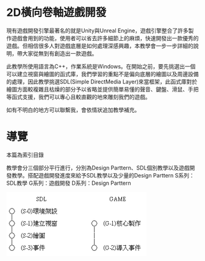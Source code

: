 # 2D橫向卷軸遊戲開發
現有遊戲開發引擎最著名的就是Unity與Unreal Engine，遊戲引擎整合了許多製作遊戲會用到的功能，使用者可以省去許多細節上的麻煩，快速開發出一款優秀的遊戲。但相信很多人對遊戲底層是如何處理深感興趣，本教學會一步一步詳細的說明，帶大家從無到有創造出一款遊戲。

此教學所使用語言為C++，作業系統是Windows。在開始之前，要先挑選出一個可以建立視窗與繪圖的函式庫，我們學習的重點不是偏向底層的繪圖以及周邊設備的處理，因此教學挑選SDL(Simple DirectMedia Layer)來當框架，此函式庫對於繪圖方面較複雜且枯燥的部分予以省略並提供簡單易懂的聲音、鍵盤、滑鼠、手把等函式支援，我們可以專心且較直觀的地來雕刻我們的遊戲。

如有不明白的地方可以聯繫我，會依情狀追加教學補充。

# 導覽
本篇為索引目錄

教學會分三個部分平行進行，分別為Design Parttern、SDL個別教學以及遊戲開發教學。搭配遊戲開發進度來給予SDL教學以及少量的Design Parttern
S系列：SDL教學
G系列：遊戲開發
D系列：Design Parttern

![GitHub](https://github.com/haha4ni/tututu/blob/main/05.PNG?raw=true)
